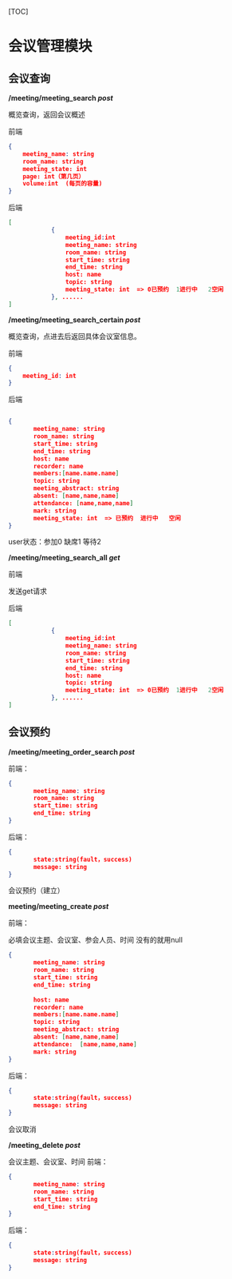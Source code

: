 [TOC]



# 会议管理模块

## 会议查询

**/meeting/meeting_search *post***

概览查询，返回会议概述

前端

```json
{
    meeting_name: string
    room_name: string
    meeting_state: int
    page: int（第几页）
    volume:int  (每页的容量)
}
```

后端

```json
[
    		{
                meeting_id:int
                meeting_name: string
                room_name: string
                start_time: string
                end_time: string
                host: name
                topic: string
                meeting_state: int  => 0已预约  1进行中   2空闲
			}, ......
]

```



**/meeting/meeting_search_certain *post***

概览查询，点进去后返回具体会议室信息。

前端

```json
{
    meeting_id: int
}
```

后端

```json

{
    ​	meeting_name: string
    ​	room_name: string
    ​	start_time: string
    ​	end_time: string
    ​	host: name
    ​	recorder: name
    ​	members:[name.name.name]
	​	topic: string
	​	meeting_abstract: string
	​	absent: [name,name,name]
	​	attendance: [name,name,name]
	​	mark: string
	​	meeting_state: int  => 已预约  进行中   空闲
}


```

user状态：参加0 缺席1 等待2



**/meeting/meeting_search_all *get***

前端 

发送get请求

后端
```json
[
    		{
                meeting_id:int
                meeting_name: string
                room_name: string
                start_time: string
                end_time: string
                host: name
                topic: string
                meeting_state: int  => 0已预约  1进行中   2空闲
			}, ......
]

```

## 会议预约

**/meeting/meeting_order_search *post***

前端：

```json
{
    ​ 	meeting_name: string
    ​ 	room_name: string
    ​ 	start_time: string
    ​ 	end_time: string
}
```

后端：

```json
{    	
    ​ 	state:string(fault，success)
    ​ 	message: string
}
```







会议预约（建立）

**meeting/meeting_create *post***

前端：

必填会议主题、会议室、参会人员、时间
没有的就用null

```json
{
    ​ 	meeting_name: string
    ​ 	room_name: string
    ​ 	start_time: string
    ​ 	end_time: string
    
    ​ 	host: name
    ​ 	recorder: name
    ​ 	members:[name.name.name]
    ​ 	topic: string
    ​ 	meeting_abstract: string
    ​ 	absent: [name,name,name]
    ​ 	attendance:  [name,name,name]
    ​ 	mark: string
}
```

后端：

```json
{    	
    ​ 	state:string(fault，success)
    ​ 	message: string
}
```

会议取消

**/meeting_delete *post***

会议主题、会议室、时间
前端：

```json
{
    ​ 	meeting_name: string
    ​ 	room_name: string
    ​ 	start_time: string
    ​ 	end_time: string
}
```
后端：

```json
{    	
    ​ 	state:string(fault，success)
    ​ 	message: string
}
```